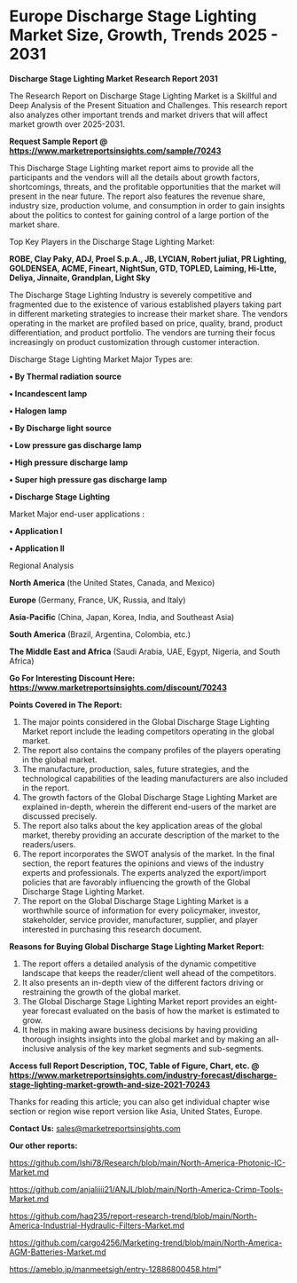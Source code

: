 # Europe Discharge Stage Lighting Market Size, Growth, Trends 2025 - 2031

<strong>Discharge Stage Lighting Market Research Report 2031</strong>

The Research Report on Discharge Stage Lighting Market is a Skillful and Deep Analysis of the Present Situation and Challenges. This research report also analyzes other important trends and market drivers that will affect market growth over 2025-2031.

<strong>Request Sample Report @ <a href=https://www.marketreportsinsights.com/sample/70243>https://www.marketreportsinsights.com/sample/70243</a></strong>

This Discharge Stage Lighting market report aims to provide all the participants and the vendors will all the details about growth factors, shortcomings, threats, and the profitable opportunities that the market will present in the near future. The report also features the revenue share, industry size, production volume, and consumption in order to gain insights about the politics to contest for gaining control of a large portion of the market share.

Top Key Players in the Discharge Stage Lighting Market:

<strong>ROBE, Clay Paky, ADJ, Proel S.p.A., JB, LYCIAN, Robert juliat, PR Lighting, GOLDENSEA, ACME, Fineart, NightSun, GTD, TOPLED, Laiming, Hi-Ltte, Deliya, Jinnaite, Grandplan, Light Sky</strong>

The Discharge Stage Lighting Industry is severely competitive and fragmented due to the existence of various established players taking part in different marketing strategies to increase their market share. The vendors operating in the market are profiled based on price, quality, brand, product differentiation, and product portfolio. The vendors are turning their focus increasingly on product customization through customer interaction.

Discharge Stage Lighting Market Major Types are:

<strong>• By Thermal radiation source

• Incandescent lamp

• Halogen lamp

• By Discharge light source

• Low pressure gas discharge lamp

• High pressure discharge lamp

• Super high pressure gas discharge lamp

• Discharge Stage Lighting</strong>

Market Major end-user applications :

<strong>• Application I

• Application II</strong>

Regional Analysis

</u><strong><b>North America</b></strong> (the United States, Canada, and Mexico)

<strong><b>Europe </b></strong>(Germany, France, UK, Russia, and Italy)

<strong><b>Asia-Pacific</b></strong> (China, Japan, Korea, India, and Southeast Asia)

<strong><b>South America</b></strong> (Brazil, Argentina, Colombia, etc.)

<strong><b>The Middle East and Africa</b></strong> (Saudi Arabia, UAE, Egypt, Nigeria, and South Africa)

<strong>Go For Interesting Discount Here: <a href=https://www.marketreportsinsights.com/discount/70243>https://www.marketreportsinsights.com/discount/70243</a></strong>

<strong>Points Covered in The Report:</strong>
<ol>
  <li>The major points considered in the Global Discharge Stage Lighting Market report include the leading competitors operating in the global market.</li>
  <li>The report also contains the company profiles of the players operating in the global market.</li>
  <li>The manufacture, production, sales, future strategies, and the technological capabilities of the leading manufacturers are also included in the report.</li>
  <li>The growth factors of the Global Discharge Stage Lighting Market are explained in-depth, wherein the different end-users of the market are discussed precisely.</li>
  <li>The report also talks about the key application areas of the global market, thereby providing an accurate description of the market to the readers/users.</li>
  <li>The report incorporates the SWOT analysis of the market. In the final section, the report features the opinions and views of the industry experts and professionals. The experts analyzed the export/import policies that are favorably influencing the growth of the Global Discharge Stage Lighting Market.</li>
  <li>The report on the Global Discharge Stage Lighting Market is a worthwhile source of information for every policymaker, investor, stakeholder, service provider, manufacturer, supplier, and player interested in purchasing this research document.</li>
</ol>
<strong>Reasons for Buying Global Discharge Stage Lighting Market Report:</strong>

<ol>
  <li>The report offers a detailed analysis of the dynamic competitive landscape that keeps the reader/client well ahead of the competitors.</li>
  <li>It also presents an in-depth view of the different factors driving or restraining the growth of the global market.</li>
  <li>The Global Discharge Stage Lighting Market report provides an eight-year forecast evaluated on the basis of how the market is estimated to grow.</li>
  <li>It helps in making aware business decisions by having providing thorough insights insights into the global market and by making an all-inclusive analysis of the key market segments and sub-segments.</li>
</ol>
<strong>Access full Report Description, TOC, Table of Figure, Chart, etc. @ <a href=https://www.marketreportsinsights.com/industry-forecast/discharge-stage-lighting-market-growth-and-size-2021-70243>https://www.marketreportsinsights.com/industry-forecast/discharge-stage-lighting-market-growth-and-size-2021-70243</a></strong>


Thanks for reading this article; you can also get individual chapter wise section or region wise report version like Asia, United States, Europe.

<strong>Contact Us:</strong>
sales@marketreportsinsights.com

<strong>Our other reports:</strong>

<a href=https://github.com/Ishi78/Research/blob/main/North-America-Photonic-IC-Market.md>https://github.com/Ishi78/Research/blob/main/North-America-Photonic-IC-Market.md</a>

<a href=https://github.com/anjaliiii21/ANJL/blob/main/North-America-Crimp-Tools-Market.md>https://github.com/anjaliiii21/ANJL/blob/main/North-America-Crimp-Tools-Market.md</a>

<a href=https://github.com/haq235/report-research-trend/blob/main/North-America-Industrial-Hydraulic-Filters-Market.md>https://github.com/haq235/report-research-trend/blob/main/North-America-Industrial-Hydraulic-Filters-Market.md</a>

<a href=https://github.com/cargo4256/Marketing-trend/blob/main/North-America-AGM-Batteries-Market.md>https://github.com/cargo4256/Marketing-trend/blob/main/North-America-AGM-Batteries-Market.md</a>

<a href=https://ameblo.jp/manmeetsigh/entry-12886800458.html>https://ameblo.jp/manmeetsigh/entry-12886800458.html</a>"
